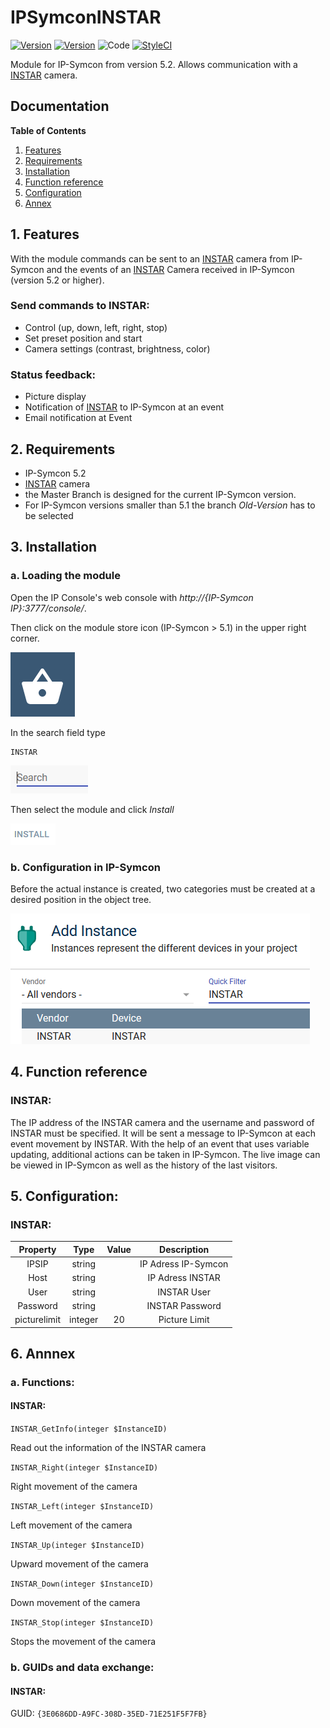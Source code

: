 # IPSymconINSTAR
[![Version](https://img.shields.io/badge/Symcon-PHPModul-red.svg)](https://www.symcon.de/service/dokumentation/entwicklerbereich/sdk-tools/sdk-php/)
[![Version](https://img.shields.io/badge/Symcon%20Version-5.0%20%3E-green.svg)](https://www.symcon.de/forum/threads/38222-IP-Symcon-5-0-verf%C3%BCgbar)
![Code](https://img.shields.io/badge/Code-PHP-blue.svg)
[![StyleCI](https://github.styleci.io/repos/187536063/shield?branch=master)](https://github.styleci.io/repos/187536063)


Module for IP-Symcon from version 5.2. Allows communication with a [INSTAR](https://www.instar.de/ "INSTAR") camera.

## Documentation

**Table of Contents**

1. [Features](#1-features)
2. [Requirements](#2-requirements)
3. [Installation](#3-installation)
4. [Function reference](#4-functionreference)
5. [Configuration](#5-configuration)
6. [Annex](#6-annex)

## 1. Features

With the module commands can be sent to an [INSTAR](https://www.instar.de/ "INSTAR") camera from IP-Symcon and the events of an [INSTAR](https://www.instar.de/ "INSTAR") Camera received in IP-Symcon (version 5.2 or higher).

### Send commands to INSTAR:  

- Control (up, down, left, right, stop)
- Set preset position and start
- Camera settings (contrast, brightness, color)

### Status feedback:  

- Picture display
- Notification of [INSTAR](https://www.instar.de/ "INSTAR") to IP-Symcon at an event
- Email notification at Event
  

## 2. Requirements

 - IP-Symcon 5.2
 - [INSTAR](https://www.instar.de/ "INSTAR") camera
 - the Master Branch is designed for the current IP-Symcon version.
 - For IP-Symcon versions smaller than 5.1 the branch _Old-Version_ has to be selected
 

## 3. Installation

### a. Loading the module

Open the IP Console's web console with _http://{IP-Symcon IP}:3777/console/_.

Then click on the module store icon (IP-Symcon > 5.1) in the upper right corner.

![Store](img/store_icon.png?raw=true "open store")

In the search field type

```
INSTAR
```  


![Store](img/module_store_search_en.png?raw=true "module search")

Then select the module and click _Install_

![Store](img/install_en.png?raw=true "install")

### b. Configuration in IP-Symcon

Before the actual instance is created, two categories must be created at a desired position in the object tree.

![SelectInstance](img/instance.png?raw=true "select instance") 


## 4. Function reference

### INSTAR:

The IP address of the INSTAR camera and the username and password of INSTAR must be specified.
It will be sent a message to IP-Symcon at each event movement by INSTAR.
With the help of an event that uses variable updating, additional actions can be taken in IP-Symcon.
The live image can be viewed in IP-Symcon as well as the history of the last visitors.


## 5. Configuration:

### INSTAR:

| Property    | Type    | Value        | Description                               |
| :---------: | :-----: | :----------: | :---------------------------------------: |
| IPSIP       | string  |              | IP Adress IP-Symcon                       |
| Host        | string  |              | IP Adress INSTAR                          |
| User        | string  |              | INSTAR User                               |
| Password    | string  |              | INSTAR Password                           |
| picturelimit| integer |    20        | Picture Limit                             |






## 6. Annnex

###  a. Functions:

#### INSTAR:

`INSTAR_GetInfo(integer $InstanceID)`

Read out the information of the INSTAR camera

`INSTAR_Right(integer $InstanceID)`

Right movement of the camera

`INSTAR_Left(integer $InstanceID)`

Left movement of the camera

`INSTAR_Up(integer $InstanceID)`

Upward movement of the camera

`INSTAR_Down(integer $InstanceID)`

Down movement of the camera

`INSTAR_Stop(integer $InstanceID)`

Stops the movement of the camera


###  b. GUIDs and data exchange:

#### INSTAR:

GUID: `{3E0686DD-A9FC-308D-35ED-71E251F5F7FB}` 